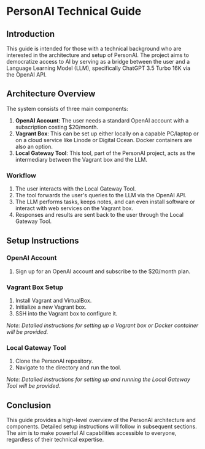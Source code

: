 # PersonAI Technical Guide

## Introduction

This guide is intended for those with a technical background who are interested in the architecture and setup of PersonAI. The project aims to democratize access to AI by serving as a bridge between the user and a Language Learning Model (LLM), specifically ChatGPT 3.5 Turbo 16K via the OpenAI API.

## Architecture Overview

The system consists of three main components:

1. **OpenAI Account**: The user needs a standard OpenAI account with a subscription costing $20/month.
2. **Vagrant Box**: This can be set up either locally on a capable PC/laptop or on a cloud service like Linode or Digital Ocean. Docker containers are also an option.
3. **Local Gateway Tool**: This tool, part of the PersonAI project, acts as the intermediary between the Vagrant box and the LLM.

### Workflow

1. The user interacts with the Local Gateway Tool.
2. The tool forwards the user's queries to the LLM via the OpenAI API.
3. The LLM performs tasks, keeps notes, and can even install software or interact with web services on the Vagrant box.
4. Responses and results are sent back to the user through the Local Gateway Tool.

## Setup Instructions

### OpenAI Account

1. Sign up for an OpenAI account and subscribe to the $20/month plan.

### Vagrant Box Setup

1. Install Vagrant and VirtualBox.
2. Initialize a new Vagrant box.
3. SSH into the Vagrant box to configure it.

*Note: Detailed instructions for setting up a Vagrant box or Docker container will be provided.*

### Local Gateway Tool

1. Clone the PersonAI repository.
2. Navigate to the directory and run the tool.

*Note: Detailed instructions for setting up and running the Local Gateway Tool will be provided.*

## Conclusion

This guide provides a high-level overview of the PersonAI architecture and components. Detailed setup instructions will follow in subsequent sections. The aim is to make powerful AI capabilities accessible to everyone, regardless of their technical expertise.
